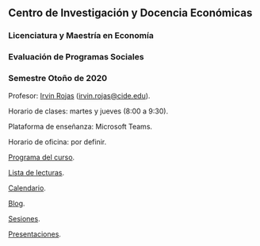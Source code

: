 ## Centro de Investigación y Docencia Económicas
### Licenciatura y Maestría en Economía
### Evaluación de Programas Sociales
### Semestre Otoño de 2020

Profesor: [Irvin Rojas](https://www.rojasirvin.com/) (irvin.rojas@cide.edu).

Horario de clases: martes y jueves (8:00 a 9:30).

Plataforma de enseñanza: Microsoft Teams.

Horario de oficina: por definir.

[Programa del curso](https://github.com/rojasirvin/EPS2020/blob/master/programa.md).

[Lista de lecturas](https://github.com/rojasirvin/EPS2020/blob/master/lecturas.md).

[Calendario](https://github.com/rojasirvin/EPS2020/blob/master/EPS_calendario_otono_2020.pdf).

[Blog](https://github.com/rojasirvin/EPS2020/blob/master/blog.md).

[Sesiones](https://github.com/rojasirvin/EPS2020/blob/master/sesiones.md).

[Presentaciones](https://github.com/rojasirvin/EPS2020/blob/master/presentacione.md).